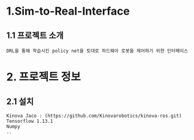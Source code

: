 # 1.Sim-to-Real-Interface
  ## 1.1 프로젝트 소개
    DRL을 통해 학습시킨 policy net을 토대로 하드웨어 로봇을 제어하기 위한 인터페이스

# 2. 프로젝트 정보
  ## 2.1 설치
    Kinova Jaco : (https://github.com/Kinovarobotics/kinova-ros.git)
    Tensorflow 1.13.1
    Numpy
    ..
    
    
  
